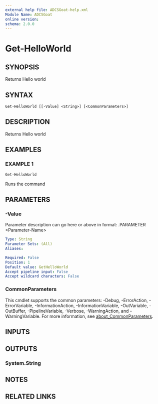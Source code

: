 ```yaml
---
external help file: ADCSGoat-help.xml
Module Name: ADCSGoat
online version:
schema: 2.0.0
---
```


# Get-HelloWorld

## SYNOPSIS
Returns Hello world

## SYNTAX

```
Get-HelloWorld [[-Value] <String>] [<CommonParameters>]
```

## DESCRIPTION
Returns Hello world

## EXAMPLES

### EXAMPLE 1
```
Get-HelloWorld
```

Runs the command

## PARAMETERS

### -Value
Parameter description can go here or above in format: .PARAMETER  \<Parameter-Name\>

```yaml
Type: String
Parameter Sets: (All)
Aliases:

Required: False
Position: 1
Default value: GetHelloWorld
Accept pipeline input: False
Accept wildcard characters: False
```

### CommonParameters
This cmdlet supports the common parameters: -Debug, -ErrorAction, -ErrorVariable, -InformationAction, -InformationVariable, -OutVariable, -OutBuffer, -PipelineVariable, -Verbose, -WarningAction, and -WarningVariable. For more information, see [about_CommonParameters](http://go.microsoft.com/fwlink/?LinkID=113216).

## INPUTS

## OUTPUTS

### System.String
## NOTES

## RELATED LINKS
